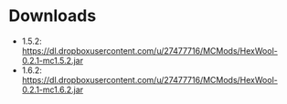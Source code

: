 Downloads
=========

* 1.5.2: https://dl.dropboxusercontent.com/u/27477716/MCMods/HexWool-0.2.1-mc1.5.2.jar
* 1.6.2: https://dl.dropboxusercontent.com/u/27477716/MCMods/HexWool-0.2.1-mc1.6.2.jar